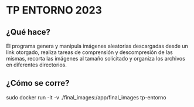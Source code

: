 # TP ENTORNO 2023

## ¿Qué hace?

El programa genera y manipula imágenes aleatorias descargadas desde un link otorgado, realiza tareas de comprensión y descompresión de las mismas, recorta las imágenes al tamaño solicitado y organiza los archivos en diferentes directorios.


## ¿Cómo se corre?

sudo docker run -it -v ./final_images:/app/final_images tp-entorno
